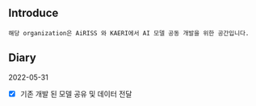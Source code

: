 ## Introduce

```
해당 organization은 AiRISS 와 KAERI에서 AI 모델 공동 개발을 위한 공간입니다.
```

## Diary

2022-05-31
- [x] 기존 개발 된 모델 공유 및 데이터 전달  
